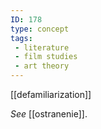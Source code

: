 ```yaml
---
ID: 178
type: concept
tags: 
 - literature
 - film studies
 - art theory
---
```


[[defamiliarization]]

 *See*
[[ostranenie]].
